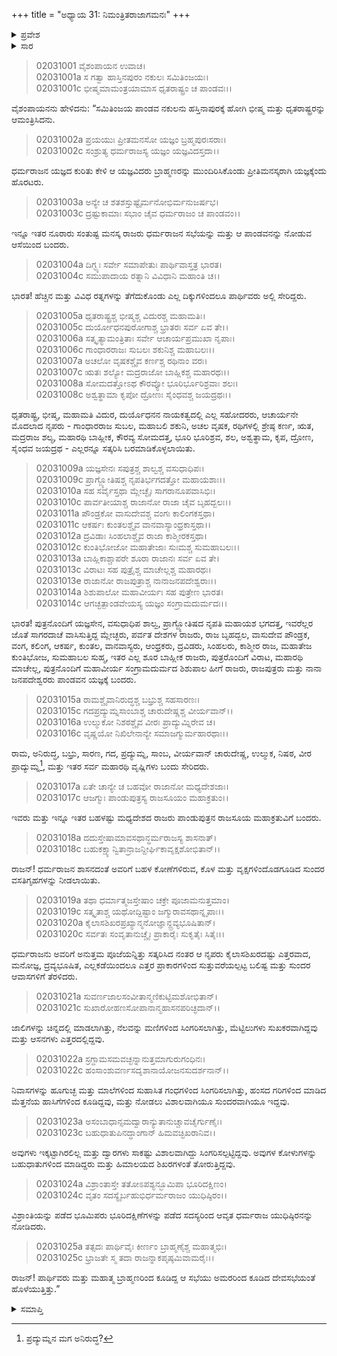 +++
title = "ಅಧ್ಯಾಯ 31: ನಿಮಂತ್ರಿತರಾಜಾಗಮನಃ"
+++

<details><summary>ಪ್ರವೇಶ</summary>


।।   ಓಂ ಓಂ ನಮೋ ನಾರಾಯಣಾಯ।।   ಶ್ರೀ ವೇದವ್ಯಾಸಾಯ ನಮಃ ।।

ಶ್ರೀ ಕೃಷ್ಣದ್ವೈಪಾಯನ ವೇದವ್ಯಾಸ ವಿರಚಿತ  

**ಶ್ರೀ ಮಹಾಭಾರತ**

**ಸಭಾ ಪರ್ವ**

**ರಾಜಸೂಯಿಕ ಪರ್ವ**

**ಅಧ್ಯಾಯ 31**

</details>


<details><summary>ಸಾರ</summary>

ಯಾಗಕ್ಕೆ ರಾಜರ ಆಗಮನ, ಸ್ವಾಗತ (1-25).

</details>


> 02031001 ವೈಶಂಪಾಯನ ಉವಾಚ।  
02031001a ಸ ಗತ್ವಾ ಹಾಸ್ತಿನಪುರಂ ನಕುಲಃ ಸಮಿತಿಂಜಯಃ।   
02031001c ಭೀಷ್ಮಮಾಮಂತ್ರಯಾಮಾಸ ಧೃತರಾಷ್ಟ್ರಂ ಚ ಪಾಂಡವಃ।।

ವೈಶಂಪಾಯನನು ಹೇಳಿದನು: “ಸಮಿತಿಂಜಯ ಪಾಂಡವ ನಕುಲನು ಹಸ್ತಿನಾಪುರಕ್ಕೆ ಹೋಗಿ ಭೀಷ್ಮ ಮತ್ತು ಧೃತರಾಷ್ಟ್ರರನ್ನು ಆಮಂತ್ರಿಸಿದನು.

> 02031002a ಪ್ರಯಯುಃ ಪ್ರೀತಮನಸೋ ಯಜ್ಞಂ ಬ್ರಹ್ಮಪುರಃಸರಾಃ।  
02031002c ಸಂಶ್ರುತ್ಯ ಧರ್ಮರಾಜಸ್ಯ ಯಜ್ಞಂ ಯಜ್ಞವಿದಸ್ತದಾ।।

ಧರ್ಮರಾಜನ ಯಜ್ಞದ ಕುರಿತು ಕೇಳಿ ಆ ಯಜ್ಞವಿದರು ಬ್ರಾಹ್ಮಣರನ್ನು ಮುಂದಿರಿಸಿಕೊಂಡು ಪ್ರೀತಿಮನಸ್ಕರಾಗಿ ಯಜ್ಞಕ್ಕೆಂದು ಹೊರಟರು.

> 02031003a ಅನ್ಯೇ ಚ ಶತಶಸ್ತುಷ್ಟೈರ್ಮನೋಭಿರ್ಮನುಜರ್ಷಭ।  
02031003c ದ್ರಷ್ಟುಕಾಮಾಃ ಸಭಾಂ ಚೈವ ಧರ್ಮರಾಜಂ ಚ ಪಾಂಡವಂ।।

ಇನ್ನೂ ಇತರ ನೂರಾರು ಸಂತುಷ್ಟ ಮನಸ್ಕ ರಾಜರು ಧರ್ಮರಾಜನ ಸಭೆಯನ್ನು ಮತ್ತು ಆ ಪಾಂಡವನನ್ನು ನೋಡುವ ಆಸೆಯಿಂದ ಬಂದರು.

> 02031004a ದಿಗ್ಭ್ಯಃ ಸರ್ವೇ ಸಮಾಪೇತುಃ ಪಾರ್ಥಿವಾಸ್ತತ್ರ ಭಾರತ।  
02031004c ಸಮುಪಾದಾಯ ರತ್ನಾನಿ ವಿವಿಧಾನಿ ಮಹಾಂತಿ ಚ।।

ಭಾರತ! ಹೆಚ್ಚಿನ ಮತ್ತು ವಿವಿಧ ರತ್ನಗಳನ್ನು ತೆಗೆದುಕೊಂಡು ಎಲ್ಲ ದಿಕ್ಕುಗಳಿಂದಲೂ ಪಾರ್ಥಿವರು ಅಲ್ಲಿ ಸೇರಿದ್ದರು.

> 02031005a ಧೃತರಾಷ್ಟ್ರಶ್ಚ ಭೀಷ್ಮಶ್ಚ ವಿದುರಶ್ಚ ಮಹಾಮತಿಃ।  
02031005c ದುರ್ಯೋಧನಪುರೋಗಾಶ್ಚ ಭ್ರಾತರಃ ಸರ್ವ ಏವ ತೇ।।  
02031006a ಸತ್ಕೃತ್ಯಾಮಂತ್ರಿತಾಃ ಸರ್ವೇ ಆಚಾರ್ಯಪ್ರಮುಖಾ ನೃಪಾಃ।   
02031006c ಗಾಂಧಾರರಾಜಃ ಸುಬಲಃ ಶಕುನಿಶ್ಚ ಮಹಾಬಲಃ।।  
02031007a ಅಚಲೋ ವೃಷಕಶ್ಚೈವ ಕರ್ಣಶ್ಚ ರಥಿನಾಂ ವರಃ।  
02031007c ಋತಃ ಶಲ್ಯೋ ಮದ್ರರಾಜೋ ಬಾಹ್ಲಿಕಶ್ಚ ಮಹಾರಥಃ।।  
02031008a ಸೋಮದತ್ತೋಽಥ ಕೌರವ್ಯೋ ಭೂರಿರ್ಭೂರಿಶ್ರವಾಃ ಶಲಃ।  
02031008c ಅಶ್ವತ್ಥಾಮಾ ಕೃಪೋ ದ್ರೋಣಃ ಸೈಂಧವಶ್ಚ ಜಯದ್ರಥಃ।।

ಧೃತರಾಷ್ಟ್ರ, ಭೀಷ್ಮ, ಮಹಾಮತಿ ವಿದುರ, ದುರ್ಯೊಧನನ ನಾಯಕತ್ವದಲ್ಲಿ ಎಲ್ಲ ಸಹೋದರರು, ಆಚಾರ್ಯನೇ ಮೊದಲಾದ ನೃಪರು - ಗಾಂಧಾರರಾಜ ಸುಬಲ, ಮಹಾಬಲಿ ಶಕುನಿ, ಅಚಲ ವೃಷಕ, ರಥಿಗಳಲ್ಲಿ ಶ್ರೇಷ್ಠ ಕರ್ಣ, ಋತ, ಮದ್ರರಾಜ ಶಲ್ಯ, ಮಹಾರಥಿ ಬಾಹ್ಲೀಕ, ಕೌರವ್ಯ ಸೋಮದತ್ತ, ಭೂರಿ ಭೂರಿಶ್ರವ, ಶಲ, ಅಶ್ವತ್ಥಾಮ, ಕೃಪ, ದ್ರೋಣ, ಸೈಂಧವ ಜಯದ್ರಥ - ಎಲ್ಲರನ್ನೂ ಸತ್ಕರಿಸಿ ಬರಮಾಡಿಕೊಳ್ಳಲಾಯಿತು.

> 02031009a ಯಜ್ಞಸೇನಃ ಸಪುತ್ರಶ್ಚ ಶಾಲ್ವಶ್ಚ ವಸುಧಾಧಿಪಃ।   
02031009c ಪ್ರಾಗ್ಜ್ಯೋತಿಷಶ್ಚ ನೃಪತಿರ್ಭಗದತ್ತೋ ಮಹಾಯಶಾಃ।।  
02031010a ಸಹ ಸರ್ವೈಸ್ತಥಾ ಮ್ಲೇಚ್ಛೈಃ ಸಾಗರಾನೂಪವಾಸಿಭಿಃ।  
02031010c ಪಾರ್ವತೀಯಾಶ್ಚ ರಾಜಾನೋ ರಾಜಾ ಚೈವ ಬೃಹದ್ಬಲಃ।।   
02031011a ಪೌಂಡ್ರಕೋ ವಾಸುದೇವಶ್ಚ ವಂಗಃ ಕಾಲಿಂಗಕಸ್ತಥಾ।  
02031011c ಆಕರ್ಷಃ ಕುಂತಲಶ್ಚೈವ ವಾನವಾಸ್ಯಾಂಧ್ರಕಾಸ್ತಥಾ।।  
02031012a ದ್ರವಿಡಾಃ ಸಿಂಹಲಾಶ್ಚೈವ ರಾಜಾ ಕಾಶ್ಮೀರಕಸ್ತಥಾ।  
02031012c ಕುಂತಿಭೋಜೋ ಮಹಾತೇಜಾಃ ಸುಃಮಶ್ಚ ಸುಮಹಾಬಲಃ।।  
02031013a ಬಾಹ್ಲಿಕಾಶ್ಚಾಪರೇ ಶೂರಾ ರಾಜಾನಃ ಸರ್ವ ಏವ ತೇ।  
02031013c ವಿರಾಟಃ ಸಹ ಪುತ್ರೈಶ್ಚ ಮಾಚೇಲ್ಲಶ್ಚ ಮಹಾರಥಃ।  
02031013e ರಾಜಾನೋ ರಾಜಪುತ್ರಾಶ್ಚ ನಾನಾಜನಪದೇಶ್ವರಾಃ।।  
02031014a ಶಿಶುಪಾಲೋ ಮಹಾವೀರ್ಯಃ ಸಹ ಪುತ್ರೇಣ ಭಾರತ।  
02031014c ಆಗಚ್ಛತ್ಪಾಂಡವೇಯಸ್ಯ ಯಜ್ಞಂ ಸಂಗ್ರಾಮದುರ್ಮದಃ।।

ಭಾರತ! ಪುತ್ರನೊಂದಿಗೆ ಯಜ್ಞಸೇನ, ವಸುಧಾಧಿಪ ಶಾಲ್ವ, ಪ್ರಾಗ್ಜ್ಯೋತಿಷದ ನೃಪತಿ ಮಹಾಯಶ ಭಗದತ್ತ, ಇವರೆಲ್ಲರ ಜೊತೆ ಸಾಗರದಾಚೆ ವಾಸಿಸುತ್ತಿದ್ದ ಮ್ಲೇಚ್ಛರು, ಪರ್ವತ ದೇಶಗಳ ರಾಜರು, ರಾಜ ಬೃಹದ್ಬಲ, ವಾಸುದೇವ ಪೌಂಡ್ರಕ, ವಂಗ, ಕಲಿಂಗ, ಆಕರ್ಷ, ಕುಂತಲ, ವಾನವಾಸ್ಯರು, ಆಂಧ್ರಕರು, ದ್ರವಿಡರು, ಸಿಂಹಲರು, ಕಾಶ್ಮೀರ ರಾಜ, ಮಹಾತೇಜ ಕುಂತಿಭೋಜ, ಸುಮಹಾಬಲ ಸುಹ್ಮ, ಇತರ ಎಲ್ಲ ಶೂರ ಬಾಹ್ಲೀಕ ರಾಜರು, ಪುತ್ರರೊಂದಿಗೆ ವಿರಾಟ, ಮಹಾರಥಿ ಮಾಚೇಲ್ಲ, ಪುತ್ರನೊಂದಿಗೆ ಮಹಾವೀರ್ಯ ಸಂಗ್ರಾಮದುರ್ಮದ ಶಿಶುಪಾಲ ಹೀಗೆ ರಾಜರು, ರಾಜಪುತ್ರರು ಮತ್ತು ನಾನಾ ಜನಪದೇಶ್ವರರು ಪಾಂಡವನ ಯಜ್ಞಕ್ಕೆ ಬಂದರು.

> 02031015a ರಾಮಶ್ಚೈವಾನಿರುದ್ಧಶ್ಚ ಬಭ್ರುಶ್ಚ ಸಹಸಾರಣಃ।  
02031015c ಗದಪ್ರದ್ಯುಮ್ನಸಾಂಬಾಶ್ಚ ಚಾರುದೇಷ್ಣಶ್ಚ ವೀರ್ಯವಾನ್।।  
02031016a ಉಲ್ಮುಕೋ ನಿಶಠಶ್ಚೈವ ವೀರಃ ಪ್ರಾದ್ಯುಮ್ನಿರೇವ ಚ।  
02031016c ವೃಷ್ಣಯೋ ನಿಖಿಲೇನಾನ್ಯೇ ಸಮಾಜಗ್ಮುರ್ಮಹಾರಥಾಃ।।

ರಾಮ, ಅನಿರುದ್ಧ, ಬಭ್ರು, ಸಾರಣ, ಗದ, ಪ್ರದ್ಯುಮ್ನ, ಸಾಂಬ, ವೀರ್ಯವಾನ್ ಚಾರುದೇಷ್ಣ, ಉಲ್ಮುಕ, ನಿಷಠ, ವೀರ ಪ್ರಾದ್ಯುಮ್ನ[^1], ಮತ್ತು ಇತರ ಸರ್ವ ಮಹಾರಥಿ ವೃಷ್ಣಿಗಳು ಬಂದು ಸೇರಿದರು.

> 02031017a ಏತೇ ಚಾನ್ಯೇ ಚ ಬಹವೋ ರಾಜಾನೋ ಮಧ್ಯದೇಶಜಾಃ।   
02031017c ಆಜಗ್ಮುಃ ಪಾಂಡುಪುತ್ರಸ್ಯ ರಾಜಸೂಯಂ ಮಹಾಕ್ರತುಂ।।

ಇವರು ಮತ್ತು ಇನ್ನೂ ಇತರ ಬಹಳಷ್ಟು ಮಧ್ಯದೇಶದ ರಾಜರು ಪಾಂಡುಪುತ್ರನ ರಾಜಸೂಯ ಮಹಾಕ್ರತುವಿಗೆ ಬಂದರು.

> 02031018a ದದುಸ್ತೇಷಾಮಾವಸಥಾನ್ಧರ್ಮರಾಜಸ್ಯ ಶಾಸನಾತ್।  
02031018c ಬಹುಕಕ್ಷ್ಯಾನ್ವಿತಾನ್ರಾಜನ್ದೀರ್ಘಿಕಾವೃಕ್ಷಶೋಭಿತಾನ್।।

ರಾಜನ್! ಧರ್ಮರಾಜನ ಶಾಸನದಂತೆ ಅವರಿಗೆ ಬಹಳ ಕೋಣೆಗಳಿರುವ, ಕೊಳ ಮತ್ತು ವೃಕ್ಷಗಳಿಂದೊಡಗೂಡಿದ ಸುಂದರ ವಸತಿಗೃಹಗಳನ್ನು ನೀಡಲಾಯಿತು.

> 02031019a ತಥಾ ಧರ್ಮಾತ್ಮಜಸ್ತೇಷಾಂ ಚಕ್ರೇ ಪೂಜಾಮನುತ್ತಮಾಂ।  
02031019c ಸತ್ಕೃತಾಶ್ಚ ಯಥೋದ್ದಿಷ್ಟಾಂ ಜಗ್ಮುರಾವಸಥಾನ್ನೃಪಾಃ।।  
02031020a ಕೈಲಾಸಶಿಖರಪ್ರಖ್ಯಾನ್ಮನೋಜ್ಞಾನ್ದ್ರವ್ಯಭೂಷಿತಾನ್।   
02031020c ಸರ್ವತಃ ಸಂವೃತಾನುಚ್ಚೈಃ ಪ್ರಾಕಾರೈಃ ಸುಕೃತೈಃ ಸಿತೈಃ।।

ಧರ್ಮರಾಜನು ಅವರಿಗೆ ಅನುತ್ತಮ ಪೂಜೆಯನ್ನಿತ್ತು ಸತ್ಕರಿಸಿದ ನಂತರ ಆ ನೃಪರು ಕೈಲಾಸಶಿಖರದಷ್ಟು ಎತ್ತರವಾದ, ಮನೋಜ್ಞ, ದ್ರವ್ಯಭೂಷಿತ, ಎಲ್ಲಕಡೆಯಿಂದಲೂ ಎತ್ತರ ಪ್ರಾಕಾರಗಳಿಂದ ಸುತ್ತುವರೆಯಲ್ಪಟ್ಟ ಬಲಿಷ್ಟ ಮತ್ತು ಸುಂದರ ಆವಾಸಗಳಿಗೆ ತೆರಳಿದರು.

> 02031021a ಸುವರ್ಣಜಾಲಸಂವೀತಾನ್ಮಣಿಕುಟ್ಟಿಮಶೋಭಿತಾನ್।  
02031021c ಸುಖಾರೋಹಣಸೋಪಾನಾನ್ಮಹಾಸನಪರಿಚ್ಛದಾನ್।।

ಜಾಲಿಗಳನ್ನು ಚಿನ್ನದಲ್ಲಿ ಮಾಡಲಾಗಿತ್ತು, ನೆಲವನ್ನು ಮಣಿಗಳಿಂದ ಸಿಂಗರಿಸಲಾಗಿತ್ತು, ಮೆಟ್ಟಿಲುಗಳು ಸುಖಕರವಾಗಿದ್ದವು ಮತ್ತು ಆಸನಗಳು ಎತ್ತರದಲ್ಲಿದ್ದವು.

> 02031022a ಸ್ರಗ್ದಾಮಸಮವಚ್ಛನ್ನಾನುತ್ತಮಾಗುರುಗಂಧಿನಃ।  
02031022c ಹಂಸಾಂಶುವರ್ಣಸದೃಶಾನಾಯೋಜನಸುದರ್ಶನಾನ್।।

ನಿವಾಸಗಳನ್ನು ಹೂಗುಚ್ಛ ಮತ್ತು ಮಾಲೆಗಳಿಂದ ಸುಹಾಸಿತ ಗಂಧಗಳಿಂದ ಸಿಂಗರಿಸಲಾಗಿತ್ತು, ಹಂಸದ ಗರಿಗಳಿಂದ ಮಾಡಿದ ಮೆತ್ತನೆಯ ಹಾಸಿಗೆಗಳಿಂದ ಕೂಡಿದ್ದವು, ಮತ್ತು ನೋಡಲು ವಿಶಾಲವಾಗಿಯೂ ಸುಂದರವಾಗಿಯೂ ಇದ್ದವು.

> 02031023a ಅಸಂಬಾಧಾನ್ಸಮದ್ವಾರಾನ್ಯುತಾನುಚ್ಚಾವಚೈರ್ಗುಣೈಃ।  
02031023c ಬಹುಧಾತುಪಿನದ್ಧಾಂಗಾನ್ ಹಿಮವಚ್ಛಿಖರಾನಿವ।।

ಅವುಗಳು ಇಕ್ಕಟ್ಟಾಗಿರಲಿಲ್ಲ ಮತ್ತು ದ್ವಾರಗಳು ಸಾಕಷ್ಟು ವಿಶಾಲವಾಗಿದ್ದು ಸಿಂಗರಿಸಲ್ಪಟ್ಟಿದ್ದವು. ಅವುಗಳ ಕೋಳುಗಳನ್ನು ಬಹುಧಾತುಗಳಿಂದ ಮಾಡಿದ್ದರು ಮತ್ತು ಹಿಮಾಲಯದ ಶಿಖರಗಳಂತೆ ತೋರುತ್ತಿದ್ದವು.

> 02031024a ವಿಶ್ರಾಂತಾಸ್ತೇ ತತೋಽಪಶ್ಯನ್ಭೂಮಿಪಾ ಭೂರಿದಕ್ಷಿಣಂ।  
02031024c ವೃತಂ ಸದಸ್ಯೈರ್ಬಹುಭಿರ್ಧರ್ಮರಾಜಂ ಯುಧಿಷ್ಠಿರಂ।।

ವಿಶ್ರಾಂತಿಯನ್ನು ಪಡೆದ ಭೂಮಿಪರು ಭೂರಿದಕ್ಷಿಣೆಗಳನ್ನು ಪಡೆದ ಸದಸ್ಯರಿಂದ ಆವೃತ ಧರ್ಮರಾಜ ಯುಧಿಷ್ಠಿರನನ್ನು ನೋಡಿದರು.

> 02031025a ತತ್ಸದಃ ಪಾರ್ಥಿವೈಃ ಕೀರ್ಣಂ ಬ್ರಾಹ್ಮಣೈಶ್ಚ ಮಹಾತ್ಮಭಿಃ।  
02031025c ಭ್ರಾಜತೇ ಸ್ಮ ತದಾ ರಾಜನ್ನಾಕಪೃಷ್ಠಮಿವಾಮರೈಃ।।

ರಾಜನ್! ಪಾರ್ಥಿವರು ಮತ್ತು ಮಹಾತ್ಮ ಬ್ರಾಹ್ಮಣರಿಂದ ಕೂಡಿದ್ದ ಆ ಸಭೆಯು ಅಮರರಿಂದ ಕೂಡಿದ ದೇವಸಭೆಯಂತೆ ಹೊಳೆಯುತ್ತಿತ್ತು.”



<details><summary>ಸಮಾಪ್ತಿ</summary>


ಇತಿ ಶ್ರೀ ಮಹಾಭಾರತೇ ಸಭಾಪರ್ವಣಿ ರಾಜಸೂಯಿಕಪರ್ವಣಿ ನಿಮಂತ್ರಿತರಾಜಾಗಮನೇ ಏಕತ್ರಿಂಶೋಽಧ್ಯಾಯಃ।।  
ಇದು ಶ್ರೀ ಮಹಾಭಾರತದಲ್ಲಿ ಸಭಾಪರ್ವದಲ್ಲಿ ರಾಜಸೂಯಿಕಪರ್ವದಲ್ಲಿ ನಿಮಂತ್ರಿತರಾಜಾಗಮನ ಎನ್ನುವ ಮೂವತ್ತೊಂದನೆಯ ಅಧ್ಯಾಯವು.



</details>

[^1]: ಪ್ರದ್ಯುಮ್ನನ ಮಗ ಅನಿರುದ್ಧ?

